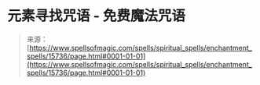 <!--yml

分类：未分类

日期：2024年06月12日 18:55:20

-->

# 元素寻找咒语 - 免费魔法咒语

> 来源：[https://www.spellsofmagic.com/spells/spiritual_spells/enchantment_spells/15736/page.html#0001-01-01](https://www.spellsofmagic.com/spells/spiritual_spells/enchantment_spells/15736/page.html#0001-01-01)
